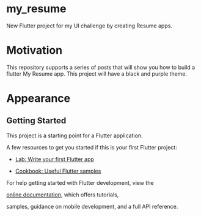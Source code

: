 # my_resume
New Flutter project for my UI challenge by creating Resume apps.
# Motivation
This repository supports a series of posts that will show you how to build a flutter My Resume app. This project will have a black and purple theme.
# Appearance

  


  
  
## Getting Started

  

This project is a starting point for a Flutter application.

  

A few resources to get you started if this is your first Flutter project:

  

- [Lab: Write your first Flutter app](https://docs.flutter.dev/get-started/codelab)

- [Cookbook: Useful Flutter samples](https://docs.flutter.dev/cookbook)

  

For help getting started with Flutter development, view the

[online documentation](https://docs.flutter.dev/), which offers tutorials,

samples, guidance on mobile development, and a full API reference.
